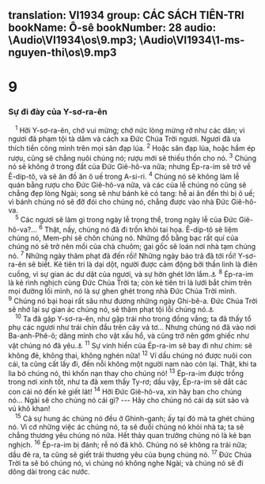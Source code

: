 translation: VI1934
group: CÁC SÁCH TIÊN-TRI
bookName: Ô-sê 
bookNumber: 28
audio: \Audio\VI1934\os\9.mp3; \Audio\VI1934\1-ms-nguyen-thi\os\9.mp3
-------

<div class="title"><h1>9</h1><h3>Sự đi đày của Y-sơ-ra-ên</h3></div>
<span class="verse os_9_1"> <sup>1</sup> Hỡi Y-sơ-ra-ên, chớ vui mừng; chớ nức lòng mừng rỡ như các dân; vì ngươi đã phạm tội tà dâm và cách xa Đức Chúa Trời ngươi. Ngươi đã ưa thích tiền công mình trên mọi sân đạp lúa. </span>
<span class="verse os_9_2"><sup>2</sup> Hoặc sân đạp lúa, hoặc hầm ép rượu, cũng sẽ chẳng nuôi chúng nó; rượu mới sẽ thiếu thốn cho nó. </span>
<span class="verse os_9_3"><sup>3</sup> Chúng nó sẽ không ở trong đất của Đức Giê-hô-va nữa; nhưng Ép-ra-im sẽ trở về Ê-díp-tô, và sẽ ăn đồ ăn ô uế trong A-si-ri. </span>
<span class="verse os_9_4"><sup>4</sup> Chúng nó sẽ không làm lễ quán bằng rượu cho Đức Giê-hô-va nữa, và các của lễ chúng nó cũng sẽ chẳng đẹp lòng Ngài; song sẽ như bánh kẻ có tang: hễ ai ăn đến thì bị ô uế; vì bánh chúng nó sẽ đỡ đói cho chúng nó, chẳng được vào nhà Đức Giê-hô-va. <br/></span>
<span class="verse os_9_5"> <sup>5</sup> Các ngươi sẽ làm gì trong ngày lễ trọng thể, trong ngày lễ của Đức Giê-hô-va?… </span>
<span class="verse os_9_6"><sup>6</sup> Thật, nầy, chúng nó đã đi trốn khỏi tai họa. Ê-díp-tô sẽ liệm chúng nó, Mem-phi sẽ chôn chúng nó. Những đồ bằng bạc rất quí của chúng nó sẽ trở nên mồi của chà chuôm; gai gốc sẽ loán nơi nhà tạm chúng nó. </span>
<span class="verse os_9_7"><sup>7</sup> Những ngày thăm phạt đã đến rồi! Những ngày báo trả đã tới rồi! Y-sơ-ra-ên sẽ biết. Kẻ tiên tri là dại dột, người được cảm động bởi thần linh là điên cuồng, vì sự gian ác dư dật của ngươi, và sự hờn ghét lớn lắm.<a data-toggle="tooltip" data-placement="bottom" title="Lu 21:22">⚓</a></span>
<span class="verse os_9_8"><sup>8</sup> Ép-ra-im là kẻ rình nghịch cùng Đức Chúa Trời ta; còn kẻ tiên tri là lưới bắt chim trên mọi đường lối mình, nó là sự ghen ghét trong nhà Đức Chúa Trời mình. </span>
<span class="verse os_9_9"><sup>9</sup> Chúng nó bại hoại rất sâu như đương những ngày Ghi-bê-a. Đức Chúa Trời sẽ nhớ lại sự gian ác chúng nó, sẽ thăm phạt tội lỗi chúng nó.<a data-toggle="tooltip" data-placement="bottom" title="Cac 19:1-30">⚓</a><br/></span>
<span class="verse os_9_10"> <sup>10</sup> Ta đã gặp Y-sơ-ra-ên, như gặp trái nho trong đồng vắng; ta đã thấy tổ phụ các ngươi như trái chín đầu trên cây vả tơ… Nhưng chúng nó đã vào nơi Ba-anh-Phê-ô; dâng mình cho vật xấu hổ, và cũng trở nên gớm ghiếc như vật chúng nó đã yêu.<a data-toggle="tooltip" data-placement="bottom" title="Dan 25:1-5">⚓</a></span>
<span class="verse os_9_11"><sup>11</sup> Sự vinh hiển của Ép-ra-im sẽ bay đi như chim: sẽ không đẻ, không thai, không nghén nữa! </span>
<span class="verse os_9_12"><sup>12</sup> Ví dầu chúng nó được nuôi con cái, ta cũng cất lấy đi, đến nỗi không một người nam nào còn lại. Thật, khi ta lìa bỏ chúng nó, thì khốn nạn thay cho chúng nó! </span>
<span class="verse os_9_13"><sup>13</sup> Ép-ra-im được trồng trong nơi xinh tốt, như ta đã xem thấy Ty-rơ; dầu vậy, Ép-ra-im sẽ dắt các con cái nó đến kẻ giết lát! </span>
<span class="verse os_9_14"><sup>14</sup> Hỡi Đức Giê-hô-va, xin hãy ban cho chúng nó… Ngài sẽ cho chúng nó cái gì? --- Hãy cho chúng nó cái dạ sút sảo và vú khô khan! <br/></span>
<span class="verse os_9_15"> <sup>15</sup> Cả sự hung ác chúng nó đều ở Ghinh-ganh; ấy tại đó mà ta ghét chúng nó. Vì cớ những việc ác chúng nó, ta sẽ đuổi chúng nó khỏi nhà ta; ta sẽ chẳng thương yêu chúng nó nữa. Hết thảy quan trưởng chúng nó là kẻ bạn nghịch. </span>
<span class="verse os_9_16"><sup>16</sup> Ép-ra-im bị đánh; rễ nó đã khô. Chúng nó sẽ không ra trái nữa; dầu đẻ ra, ta cũng sẽ giết trái thương yêu của bụng chúng nó. </span>
<span class="verse os_9_17"><sup>17</sup> Đức Chúa Trời ta sẽ bỏ chúng nó, vì chúng nó không nghe Ngài; và chúng nó sẽ đi dông dài trong các nước. <br/></span>
